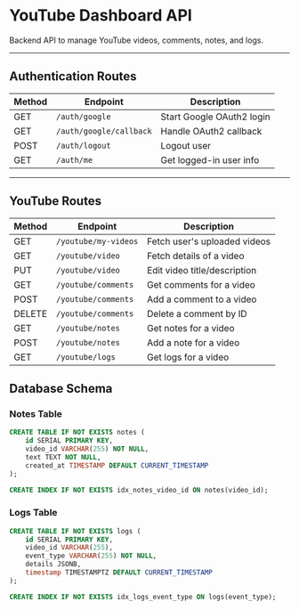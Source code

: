 # YouTube Dashboard API

Backend API to manage YouTube videos, comments, notes, and logs.

---

## Authentication Routes

| Method | Endpoint                 | Description                  |
|--------|--------------------------|------------------------------|
| GET    | `/auth/google`           | Start Google OAuth2 login    |
| GET    | `/auth/google/callback`  | Handle OAuth2 callback       |
| POST   | `/auth/logout`           | Logout user                  |
| GET    | `/auth/me`               | Get logged-in user info      |

---

## YouTube Routes

| Method | Endpoint                 | Description                       |
|--------|--------------------------|-----------------------------------|
| GET    | `/youtube/my-videos`     | Fetch user's uploaded videos      |
| GET    | `/youtube/video`         | Fetch details of a video          |
| PUT    | `/youtube/video`         | Edit video title/description      |
| GET    | `/youtube/comments`      | Get comments for a video          |
| POST   | `/youtube/comments`      | Add a comment to a video          |
| DELETE | `/youtube/comments`      | Delete a comment by ID            |
| GET    | `/youtube/notes`         | Get notes for a video             |
| POST   | `/youtube/notes`         | Add a note for a video            |
| GET    | `/youtube/logs`          | Get logs for a video              |

## Database Schema

### Notes Table

```sql
CREATE TABLE IF NOT EXISTS notes (
    id SERIAL PRIMARY KEY,
    video_id VARCHAR(255) NOT NULL,
    text TEXT NOT NULL,
    created_at TIMESTAMP DEFAULT CURRENT_TIMESTAMP
);

CREATE INDEX IF NOT EXISTS idx_notes_video_id ON notes(video_id);
```

### Logs Table

```sql
CREATE TABLE IF NOT EXISTS logs (
    id SERIAL PRIMARY KEY,
    video_id VARCHAR(255),
    event_type VARCHAR(255) NOT NULL,
    details JSONB,
    timestamp TIMESTAMPTZ DEFAULT CURRENT_TIMESTAMP
);

CREATE INDEX IF NOT EXISTS idx_logs_event_type ON logs(event_type);
```